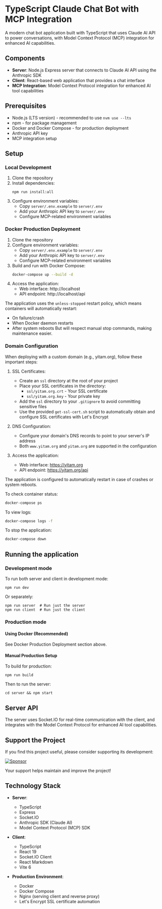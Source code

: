 # TypeScript Claude Chat Bot with MCP Integration

A modern chat bot application built with TypeScript that uses Claude AI API to power conversations, with Model Context Protocol (MCP) integration for enhanced AI capabilities.

## Components

- **Server**: Node.js Express server that connects to Claude AI API using the Anthropic SDK
- **Client**: React-based web application that provides a chat interface
- **MCP Integration**: Model Context Protocol integration for enhanced AI tool capabilities

## Prerequisites

- Node.js (LTS version) - recommended to use `nvm use --lts`
- npm - for package management
- Docker and Docker Compose - for production deployment
- Anthropic API key
- MCP integration setup

## Setup

### Local Development

1. Clone the repository
2. Install dependencies:
   ```
   npm run install:all
   ```
3. Configure environment variables:
   - Copy `server/.env.example` to `server/.env`
   - Add your Anthropic API key to `server/.env`
   - Configure MCP-related environment variables

### Docker Production Deployment

1. Clone the repository
2. Configure environment variables:
   - Copy `server/.env.example` to `server/.env`
   - Add your Anthropic API key to `server/.env`
   - Configure MCP-related environment variables
3. Build and run with Docker Compose:
   ```bash
   docker-compose up --build -d
   ```
4. Access the application:
   - Web interface: http://localhost
   - API endpoint: http://localhost/api

The application uses the `unless-stopped` restart policy, which means containers will automatically restart:
- On failure/crash
- When Docker daemon restarts
- After system reboots
But will respect manual stop commands, making maintenance easier.

### Domain Configuration

When deploying with a custom domain (e.g., yitam.org), follow these important steps:

1. SSL Certificates:
   - Create an `ssl` directory at the root of your project
   - Place your SSL certificates in the directory:
     - `ssl/yitam.org.crt` - Your SSL certificate
     - `ssl/yitam.org.key` - Your private key
   - Add the `ssl` directory to your `.gitignore` to avoid committing sensitive files
   - Use the provided `get-ssl-cert.sh` script to automatically obtain and configure SSL certificates with Let's Encrypt

2. DNS Configuration:
   - Configure your domain's DNS records to point to your server's IP address
   - Both `www.yitam.org` and `yitam.org` are supported in the configuration

3. Access the application:
   - Web interface: https://yitam.org
   - API endpoint: https://yitam.org/api

The application is configured to automatically restart in case of crashes or system reboots.

To check container status:
```bash
docker-compose ps
```

To view logs:
```bash
docker-compose logs -f
```

To stop the application:
```bash
docker-compose down
```

## Running the application

### Development mode

To run both server and client in development mode:

```
npm run dev
```

Or separately:

```
npm run server  # Run just the server
npm run client  # Run just the client
```

### Production mode

#### Using Docker (Recommended)
See Docker Production Deployment section above.

#### Manual Production Setup
To build for production:

```
npm run build
```

Then to run the server:

```
cd server && npm start
```

## Server API

The server uses Socket.IO for real-time communication with the client, and integrates with the Model Context Protocol for enhanced AI tool capabilities.

## Support the Project

If you find this project useful, please consider supporting its development:

[![Sponsor](https://img.shields.io/badge/Sponsor-GitHub-ea4aaa.svg)](https://github.com/sponsors/hadv)

Your support helps maintain and improve the project!

## Technology Stack

- **Server**:
  - TypeScript
  - Express
  - Socket.IO
  - Anthropic SDK (Claude AI)
  - Model Context Protocol (MCP) SDK

- **Client**:
  - TypeScript
  - React 19
  - Socket.IO Client
  - React Markdown
  - Vite 6

- **Production Environment**:
  - Docker
  - Docker Compose
  - Nginx (serving client and reverse proxy)
  - Let's Encrypt SSL certificate automation
